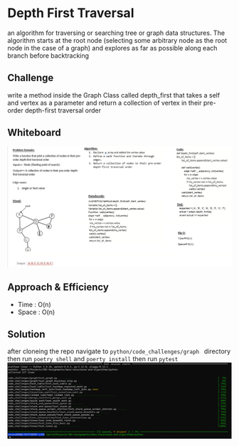 
# Depth First Traversal
an algorithm for traversing or searching tree or graph data structures. The algorithm starts at the root node (selecting some arbitrary node as the root node in the case of a graph) and explores as far as possible along each branch before backtracking

## Challenge
write a method inside the Graph Class called depth_first that takes a self and vertex as a parameter and return a collection of vertex in their pre-order depth-first traversal order


## Whiteboard

![graph_dfs](depth-wb.png)
## Approach & Efficiency
- Time : O(n)
- Space : O(n)

## Solution
after cloneing the repo navigate to `python/code_challenges/graph ` directory then run `poetry shell` and `poerty install` then run `pytest`
![test_graph_dfs](depth_test.png)
